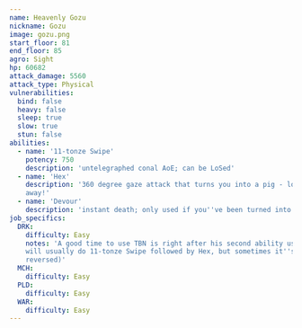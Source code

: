 ```yaml
---
name: Heavenly Gozu
nickname: Gozu
image: gozu.png
start_floor: 81
end_floor: 85
agro: Sight
hp: 60682
attack_damage: 5560
attack_type: Physical
vulnerabilities:
  bind: false
  heavy: false
  sleep: true
  slow: true
  stun: false
abilities:
  - name: '11-tonze Swipe'
    potency: 750
    description: 'untelegraphed conal AoE; can be LoSed'
  - name: 'Hex'
    description: '360 degree gaze attack that turns you into a pig - look
    away!'
  - name: 'Devour'
    description: 'instant death; only used if you''ve been turned into a pig'
job_specifics:
  DRK:
    difficulty: Easy
    notes: 'A good time to use TBN is right after his second ability use (he
    will usually do 11-tonze Swipe followed by Hex, but sometimes it''s
    reversed)'
  MCH:
    difficulty: Easy
  PLD:
    difficulty: Easy
  WAR:
    difficulty: Easy
---
```

